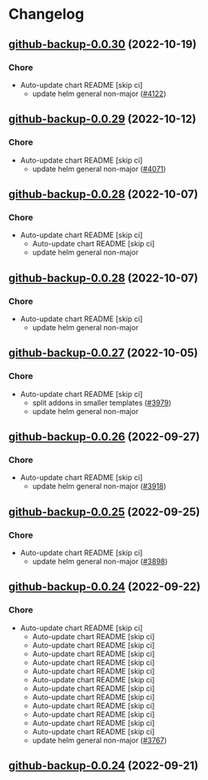 # Changelog



## [github-backup-0.0.30](https://github.com/truecharts/charts/compare/github-backup-0.0.29...github-backup-0.0.30) (2022-10-19)

### Chore

- Auto-update chart README [skip ci]
  - update helm general non-major ([#4122](https://github.com/truecharts/charts/issues/4122))




## [github-backup-0.0.29](https://github.com/truecharts/charts/compare/github-backup-0.0.28...github-backup-0.0.29) (2022-10-12)

### Chore

- Auto-update chart README [skip ci]
  - update helm general non-major ([#4071](https://github.com/truecharts/charts/issues/4071))




## [github-backup-0.0.28](https://github.com/truecharts/charts/compare/github-backup-0.0.27...github-backup-0.0.28) (2022-10-07)

### Chore

- Auto-update chart README [skip ci]
  - Auto-update chart README [skip ci]
  - update helm general non-major




## [github-backup-0.0.28](https://github.com/truecharts/charts/compare/github-backup-0.0.27...github-backup-0.0.28) (2022-10-07)

### Chore

- Auto-update chart README [skip ci]
  - update helm general non-major




## [github-backup-0.0.27](https://github.com/truecharts/charts/compare/github-backup-0.0.26...github-backup-0.0.27) (2022-10-05)

### Chore

- Auto-update chart README [skip ci]
  - split addons in smaller templates ([#3979](https://github.com/truecharts/charts/issues/3979))
  - update helm general non-major




## [github-backup-0.0.26](https://github.com/truecharts/charts/compare/github-backup-0.0.25...github-backup-0.0.26) (2022-09-27)

### Chore

- Auto-update chart README [skip ci]
  - update helm general non-major ([#3918](https://github.com/truecharts/charts/issues/3918))




## [github-backup-0.0.25](https://github.com/truecharts/charts/compare/github-backup-0.0.24...github-backup-0.0.25) (2022-09-25)

### Chore

- Auto-update chart README [skip ci]
  - update helm general non-major ([#3898](https://github.com/truecharts/charts/issues/3898))




## [github-backup-0.0.24](https://github.com/truecharts/charts/compare/github-backup-0.0.23...github-backup-0.0.24) (2022-09-22)

### Chore

- Auto-update chart README [skip ci]
  - Auto-update chart README [skip ci]
  - Auto-update chart README [skip ci]
  - Auto-update chart README [skip ci]
  - Auto-update chart README [skip ci]
  - Auto-update chart README [skip ci]
  - Auto-update chart README [skip ci]
  - Auto-update chart README [skip ci]
  - Auto-update chart README [skip ci]
  - Auto-update chart README [skip ci]
  - Auto-update chart README [skip ci]
  - Auto-update chart README [skip ci]
  - Auto-update chart README [skip ci]
  - update helm general non-major ([#3767](https://github.com/truecharts/charts/issues/3767))




## [github-backup-0.0.24](https://github.com/truecharts/charts/compare/github-backup-0.0.23...github-backup-0.0.24) (2022-09-21)
